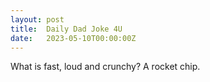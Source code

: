 ```yaml
---
layout: post
title:  Daily Dad Joke 4U
date:   2023-05-10T00:00:00Z
---
```

What is fast, loud and crunchy? A rocket chip.
